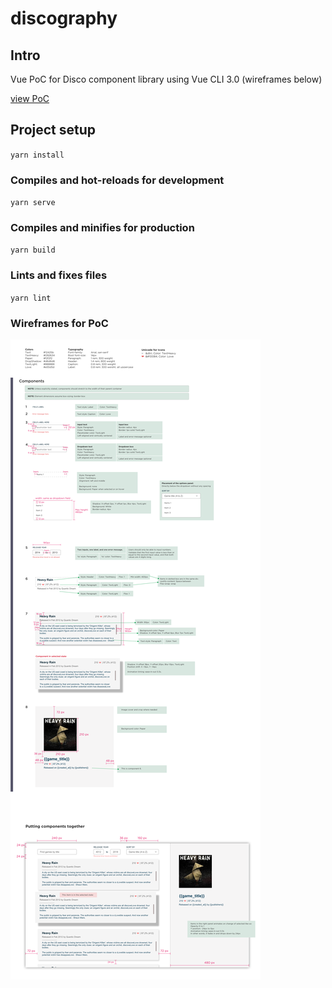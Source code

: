 # discography

## Intro

Vue PoC for Disco component library using Vue CLI 3.0
(wireframes below)

[view PoC](https://tessasac.github.io/discography)

## Project setup
`yarn install`

### Compiles and hot-reloads for development
`yarn serve`

### Compiles and minifies for production
`yarn build`

### Lints and fixes files
`yarn lint`


### Wireframes for PoC
![disco poc wireframes](https://github.com/tessaSAC/discography/blob/master/src/images/wireframes.png)
